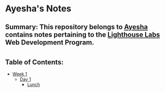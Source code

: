 # Ayesha's Notes
## Summary: This repository belongs to [Ayesha](https://github.com/uzernamex) contains notes pertaining to the [Lighthouse Labs](https://www.lighthouselabs.ca/) Web Development Program. 
#
#
## Table of Contents:
* [Week 1](/Week_1/)
  * [Day 1](/Week_1/Day_1/)
    * [Lunch](/Week_1/Day_1/What_Should_I_Do_for_Lunch_Tips.md)   